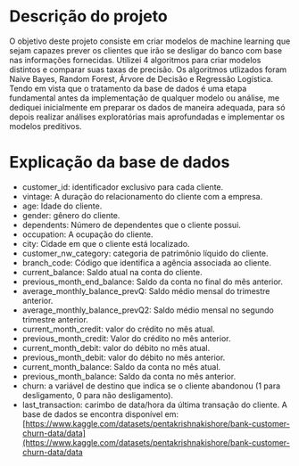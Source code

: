 # Descrição do projeto
O objetivo deste projeto consiste em criar modelos de machine learning que sejam capazes prever os clientes que irão se desligar do banco com base nas informações fornecidas.
Utilizei 4 algoritmos para criar modelos distintos e comparar suas taxas de precisão. Os algoritmos utlizados foram Naive Bayes, Random Forest, Árvore de Decisão e Regressão Logística.
Tendo em vista que o tratamento da base de dados é uma etapa fundamental antes da implementação de qualquer modelo ou análise, me dediquei inicialmente em preparar os dados de maneira adequada, para só depois realizar análises exploratórias mais aprofundadas e implementar os modelos preditivos.
# Explicação da base de dados
  - customer_id: identificador exclusivo para cada cliente.
  - vintage: A duração do relacionamento do cliente com a empresa.
  - age: Idade do cliente.
  - gender: gênero do cliente.
  - dependents: Número de dependentes que o cliente possui.
  - occupation: A ocupação do cliente.
  - city: Cidade em que o cliente está localizado.
  - customer_nw_category: categoria de patrimônio líquido do cliente.
  - branch_code: Código que identifica a agência associada ao cliente.
  - current_balance: Saldo atual na conta do cliente.
  - previous_month_end_balance: Saldo da conta no final do mês anterior.
  - average_monthly_balance_prevQ: Saldo médio mensal do trimestre anterior.
  - average_monthly_balance_prevQ2: Saldo médio mensal no segundo trimestre anterior.
  - current_month_credit: valor do crédito no mês atual.
  - previous_month_credit: Valor do crédito no mês anterior.
  - current_month_debit: valor do débito no mês atual.
  - previous_month_debit: valor do débito no mês anterior.
  - current_month_balance: Saldo da conta no mês atual.
  - previous_month_balance: Saldo da conta no mês anterior.
  - churn: a variável de destino que indica se o cliente abandonou (1 para desligamento, 0 para não desligamento).
  - last_transaction: carimbo de data/hora da última transação do cliente.
A base de dados se encontra disponível em: [https://www.kaggle.com/datasets/pentakrishnakishore/bank-customer-churn-data/data](https://www.kaggle.com/datasets/pentakrishnakishore/bank-customer-churn-data/data
